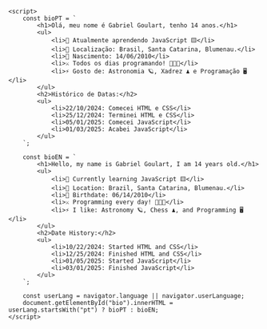 <!DOCTYPE html>
<html lang="pt">
<head>
    <meta charset="UTF-8">
    <meta name="viewport" content="width=device-width, initial-scale=1.0">
    <title>GitHub Bio</title>
</head>
<body>
    <div id="bio"></div>

    <script>
        const bioPT = `
            <h1>Olá, meu nome é Gabriel Goulart, tenho 14 anos.</h1>
            <ul>
                <li>🌱 Atualmente aprendendo JavaScript 🟨</li>
                <li>📌 Localização: Brasil, Santa Catarina, Blumenau.</li>
                <li>🎂 Nascimento: 14/06/2010</li>
                <li>⚔ Todos os dias programando! 👨🏻‍💻</li>
                <li>⚡ Gosto de: Astronomia 🪐, Xadrez ♟ e Programação 🖥</li>
            </ul>
            <h2>Histórico de Datas:</h2>
            <ul>
                <li>22/10/2024: Comecei HTML e CSS</li>
                <li>25/12/2024: Terminei HTML e CSS</li>
                <li>05/01/2025: Comecei JavaScript</li>
                <li>01/03/2025: Acabei JavaScript</li>
            </ul>
        `;

        const bioEN = `
            <h1>Hello, my name is Gabriel Goulart, I am 14 years old.</h1>
            <ul>
                <li>🌱 Currently learning JavaScript 🟨</li>
                <li>📌 Location: Brazil, Santa Catarina, Blumenau.</li>
                <li>🎂 Birthdate: 06/14/2010</li>
                <li>⚔ Programming every day! 👨🏻‍💻</li>
                <li>⚡ I like: Astronomy 🪐, Chess ♟, and Programming 🖥</li>
            </ul>
            <h2>Date History:</h2>
            <ul>
                <li>10/22/2024: Started HTML and CSS</li>
                <li>12/25/2024: Finished HTML and CSS</li>
                <li>01/05/2025: Started JavaScript</li>
                <li>03/01/2025: Finished JavaScript</li>
            </ul>
        `;

        const userLang = navigator.language || navigator.userLanguage;
        document.getElementById("bio").innerHTML = userLang.startsWith("pt") ? bioPT : bioEN;
    </script>
</body>
</html>
